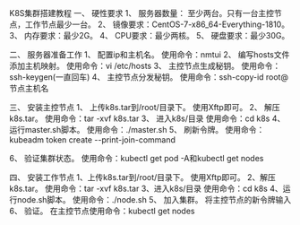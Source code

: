  K8S集群搭建教程
一、	硬性要求
1、	服务器数量： 至少两台。只有一台主控节点，工作节点最少一台。
2、	镜像要求：CentOS-7-x86_64-Everything-1810。
3、	内存要求：最少2G。
4、	CPU要求：最少两核。
5、	硬盘要求：最少30G。

二、	服务器准备工作
1、	配置ip和主机名。
使用命令：nmtui
2、	编写hosts文件添加主机映射。
使用命令：vi /etc/hosts
3、	主控节点生成秘钥。
使用命令：ssh-keygen(一直回车)
4、	主控节点分发秘钥。
使用命令：ssh-copy-id root@节点主机名

三、	安装主控节点
1、	上传k8s.tar到/root/目录下。
使用Xftp即可。
2、	解压k8s.tar。
使用命令：tar -xvf k8s.tar
3、	进入k8s/目录
使用命令：cd k8s
4、	运行master.sh脚本。
使用命令：./master.sh
5、	刷新令牌。
使用命令：kubeadm token create --print-join-command

6、	验证集群状态。
使用命令：kubectl get pod -A和kubectl get nodes

四、	安装工作节点
1、上传k8s.tar到/root/目录下。
使用Xftp即可。
2、解压k8s.tar。
使用命令：tar -xvf k8s.tar
3、进入k8s/目录
使用命令：cd k8s
4、运行node.sh脚本。
使用命令：./node.sh
5、	加入集群。
将主控节点的新令牌输入
6、	验证。
在主控节点使用命令：kubectl get nodes
